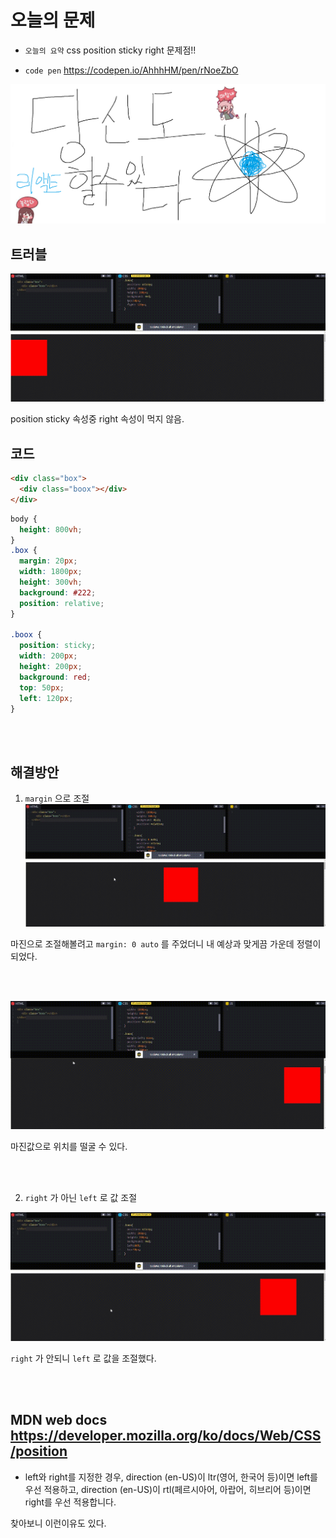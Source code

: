 # 오늘의 문제

- `오늘의 요약` css position sticky right 문제점!!

- `code pen` https://codepen.io/AhhhHM/pen/rNoeZbO

![Alt text](../images/canIReactBG/%EB%8B%B9%EC%8B%A0%EB%8F%84%ED%95%A0%EC%88%98%EC%9E%88%EB%8B%A4%EB%A6%AC%EC%95%A1%ED%8A%B8.png)

## 트러블

![Alt text](images/0830/%EB%85%B9%ED%99%94_2023_08_31_01_49_10_316.gif)

position sticky 속성중 right 속성이 먹지 않음.

## 코드

```html
<div class="box">
  <div class="boox"></div>
</div>
```

```css
body {
  height: 800vh;
}
.box {
  margin: 20px;
  width: 1800px;
  height: 300vh;
  background: #222;
  position: relative;
}

.boox {
  position: sticky;
  width: 200px;
  height: 200px;
  background: red;
  top: 50px;
  left: 120px;
}
```

<br/>
<br/>

## 해결방안

1. `margin` 으로 조절
   ![Alt text](images/0830/%EB%85%B9%ED%99%94_2023_08_31_01_50_17_889.gif)

마진으로 조절해볼려고 `margin: 0 auto` 를 주었더니 내 예상과 맞게끔 가운데 정렬이 되었다.

<br/>
<br/>

![Alt text](images/0830/%EB%85%B9%ED%99%94_2023_08_31_01_50_53_600.gif)

마진값으로 위치를 떨굴 수 있다.

<br/>
<br/>

2. `right` 가 아닌 `left` 로 값 조절

![Alt text](images/0830/%EB%85%B9%ED%99%94_2023_08_31_01_51_20_412.gif)

`right` 가 안되니 `left` 로 값을 조절했다.

<br/>
<br/>

## MDN web docs https://developer.mozilla.org/ko/docs/Web/CSS/position

- left와 right를 지정한 경우, direction (en-US)이 ltr(영어, 한국어 등)이면 left를 우선 적용하고, direction (en-US)이 rtl(페르시아어, 아랍어, 히브리어 등)이면 right를 우선 적용합니다.

찾아보니 이런이유도 있다.
